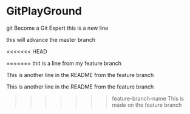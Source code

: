 # GitPlayGround
git 
Become a Git Expert
this is a new line

this will advance the master branch

<<<<<<< HEAD

=======
thit is a line from my feature branch

This is another line in the README from the feature branch

This is another line in the README from the feature branch
>>>>>>> feature-branch-name
This is made on the feature branch
